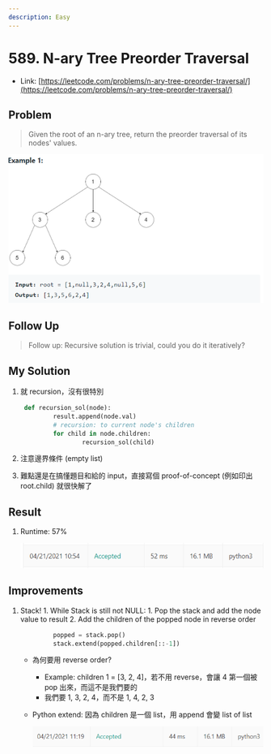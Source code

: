 ```yaml
---
description: Easy
---
```


# 589. N-ary Tree Preorder Traversal

* Link: [https://leetcode.com/problems/n-ary-tree-preorder-traversal/](https://leetcode.com/problems/n-ary-tree-preorder-traversal/)

## Problem

> Given the root of an n-ary tree, return the preorder traversal of its nodes' values.

![](../../.gitbook/assets/589-1.png)

## Follow Up

> Follow up: Recursive solution is trivial, could you do it iteratively?

## My Solution

1. 就 recursion，沒有很特別

   ```python
    def recursion_sol(node):
            result.append(node.val)
            # recursion: to current node's children
            for child in node.children:
                    recursion_sol(child)
   ```

2. 注意邊界條件 \(empty list\)
3. 難點還是在搞懂題目和給的 input，直接寫個 proof-of-concept \(例如印出root.child\) 就很快解了

## Result

1. Runtime: 57%

   ![](../../.gitbook/assets/589-2.png)

## Improvements

1. Stack! 1. While Stack is still not NULL: 1. Pop the stack and add the node value to result 2. Add the children of the popped node in reverse order

   ```python
            popped = stack.pop()
            stack.extend(popped.children[::-1])
   ```

   * 為何要用 reverse order?
     * Example: children 1 = \[3, 2, 4\]，若不用 reverse，會讓 4 第一個被 pop 出來，而這不是我們要的
     * 我們要 1, 3, 2, 4，而不是 1, 4, 2, 3
   * Python extend: 因為 children 是一個 list，用 append 會變 list of list

     ![](../../.gitbook/assets/589-3.png)

